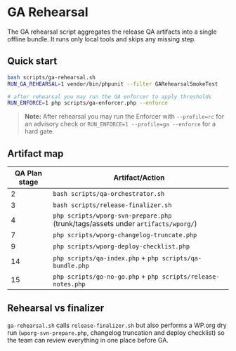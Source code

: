 # GA Rehearsal

The GA rehearsal script aggregates the release QA artifacts into a single offline bundle.
It runs only local tools and skips any missing step.

## Quick start

```bash
bash scripts/ga-rehearsal.sh
RUN_GA_REHEARSAL=1 vendor/bin/phpunit --filter GARehearsalSmokeTest

# after rehearsal you may run the GA enforcer to apply thresholds
RUN_ENFORCE=1 php scripts/ga-enforcer.php --enforce
```

> **Note:** After rehearsal you may run the Enforcer with `--profile=rc` for an
> advisory check or `RUN_ENFORCE=1 --profile=ga --enforce` for a hard gate.

## Artifact map

| QA Plan stage | Artifact/Action |
| ------------- | --------------- |
| 2 | `bash scripts/qa-orchestrator.sh` |
| 3 | `bash scripts/release-finalizer.sh` |
| 4 | `php scripts/wporg-svn-prepare.php` (trunk/tags/assets under `artifacts/wporg/`) |
| 7 | `php scripts/wporg-changelog-truncate.php` |
| 9 | `php scripts/wporg-deploy-checklist.php` |
| 14 | `php scripts/qa-index.php` + `php scripts/qa-bundle.php` |
| 15 | `php scripts/go-no-go.php` + `php scripts/release-notes.php` |

## Rehearsal vs finalizer

`ga-rehearsal.sh` calls `release-finalizer.sh` but also performs a WP.org dry run
(`wporg-svn-prepare.php`, changelog truncation and deploy checklist) so the team can
review everything in one place before GA.

